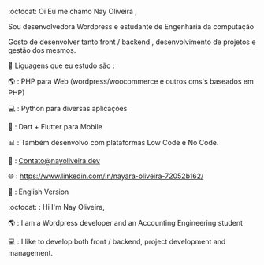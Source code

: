 :octocat: Oi Eu me chamo Nay Oliveira ,<p/>
Sou desenvolvedora Wordpress e estudante de Engenharia da computação<p/> 
Gosto de desenvolver tanto front / backend , desenvolvimento de projetos e gestão dos mesmos.<p/>

:book: Liguagens que eu estudo são :<p/>
:earth_americas: : PHP para Web (wordpress/woocommerce e outros cms's baseados em PHP) <p/> 
:computer: : Python para diversas aplicações <p/>
:iphone: :   Dart + Flutter para Mobile <p/>
:bar_chart: : Também desenvolvo com plataformas Low Code e No Code.<p/>
:email: : Contato@nayoliveira.dev<p/>
:globe_with_meridians: : https://www.linkedin.com/in/nayara-oliveira-72052b162/<p/>
                
:pencil: : English Version<p/> 
:octocat: : Hi I'm Nay Oliveira, <p/>
:earth_americas: : I am a Wordpress developer and an Accounting Engineering student <p />
:computer: : I like to develop both front / backend, project development and management. <P />

